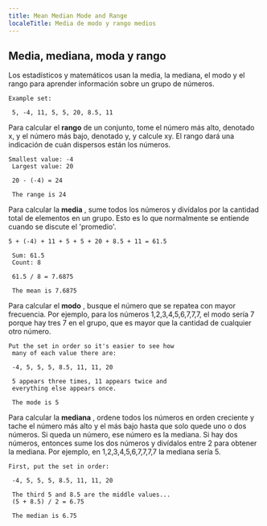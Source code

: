 ```yaml
---
title: Mean Median Mode and Range
localeTitle: Media de modo y rango medios
---
```

## Media, mediana, moda y rango

Los estadísticos y matemáticos usan la media, la mediana, el modo y el rango para aprender información sobre un grupo de números.
```
Example set: 
 
 5, -4, 11, 5, 5, 20, 8.5, 11 
```

Para calcular el **rango** de un conjunto, tome el número más alto, denotado x, y el número más bajo, denotado y, y calcule xy. El rango dará una indicación de cuán dispersos están los números.
```
Smallest value: -4 
 Largest value: 20 
 
 20 - (-4) = 24 
 
 The range is 24 
```

Para calcular la **media** , sume todos los números y divídalos por la cantidad total de elementos en un grupo. Esto es lo que normalmente se entiende cuando se discute el 'promedio'.
```
5 + (-4) + 11 + 5 + 5 + 20 + 8.5 + 11 = 61.5 
 
 Sum: 61.5 
 Count: 8 
 
 61.5 / 8 = 7.6875 
 
 The mean is 7.6875 
```

Para calcular el **modo** , busque el número que se repatea con mayor frecuencia. Por ejemplo, para los números 1,2,3,4,5,6,7,7,7, el modo sería 7 porque hay tres 7 en el grupo, que es mayor que la cantidad de cualquier otro número.
```
Put the set in order so it's easier to see how 
 many of each value there are: 
 
 -4, 5, 5, 5, 8.5, 11, 11, 20 
 
 5 appears three times, 11 appears twice and 
 everything else appears once. 
 
 The mode is 5 
```

Para calcular la **mediana** , ordene todos los números en orden creciente y tache el número más alto y el más bajo hasta que solo quede uno o dos números. Si queda un número, ese número es la mediana. Si hay dos números, entonces sume los dos números y divídalos entre 2 para obtener la mediana. Por ejemplo, en 1,2,3,4,5,6,7,7,7,7 la mediana sería 5.
```
First, put the set in order: 
 
 -4, 5, 5, 5, 8.5, 11, 11, 20 
 
 The third 5 and 8.5 are the middle values... 
 (5 + 8.5) / 2 = 6.75 
 
 The median is 6.75 

```